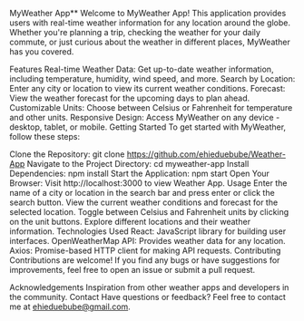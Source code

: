 MyWeather App** Welcome to MyWeather App! This application provides users with real-time weather information for any location around the globe. Whether you're planning a trip, checking the weather for your daily commute, or just curious about the weather in different places, MyWeather has you covered.

Features Real-time Weather Data: Get up-to-date weather information, including temperature, humidity, wind speed, and more. Search by Location: Enter any city or location to view its current weather conditions. Forecast: View the weather forecast for the upcoming days to plan ahead. Customizable Units: Choose between Celsius or Fahrenheit for temperature and other units. Responsive Design: Access MyWeather on any device - desktop, tablet, or mobile. Getting Started To get started with MyWeather, follow these steps:

Clone the Repository: git clone https://github.com/ehieduebube/Weather-App Navigate to the Project Directory: cd myweather-app Install Dependencies: npm install Start the Application: npm start Open Your Browser: Visit http://localhost:3000 to view Weather App. Usage Enter the name of a city or location in the search bar and press enter or click the search button. View the current weather conditions and forecast for the selected location. Toggle between Celsius and Fahrenheit units by clicking on the unit buttons. Explore different locations and their weather information. Technologies Used React: JavaScript library for building user interfaces. OpenWeatherMap API: Provides weather data for any location. Axios: Promise-based HTTP client for making API requests. Contributing Contributions are welcome! If you find any bugs or have suggestions for improvements, feel free to open an issue or submit a pull request.

Acknowledgements Inspiration from other weather apps and developers in the community. Contact Have questions or feedback? Feel free to contact me at ehieduebube@gmail.com.
